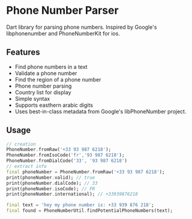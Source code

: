 # Phone Number Parser

Dart library for parsing phone numbers. Inspired by Google's libphonenumber and PhoneNumberKit for ios.

## Features

 - Find phone numbers in a text
 - Validate a phone number
 - Find the region of a phone number
 - Phone number parsing
 - Country list for display
 - Simple syntax
 - Supports easthern arabic digits
 - Uses best-in-class metadata from Google's libPhoneNumber project. 

## Usage

```dart
// creation
PhoneNumber.fromRaw('+33 93 987 6218');
PhoneNumber.fromIsoCode('fr','93 987 6218');
PhoneNumber.fromDialCode('33', '93 987 6218')
// extract info
final phoneNumber = PhoneNumber.fromRaw('+33 93 987 6218');
print(phoneNumber.valid); // true
print(phoneNumber.dialCode); // 33
print(phoneNumber.isoCode); // FR
print(phoneNumber.international); // +33939876218

final text = 'hey my phone number is: +33 939 876 218';
final found = PhoneNumberUtil.findPotentialPhoneNumbers(text);
 
```

